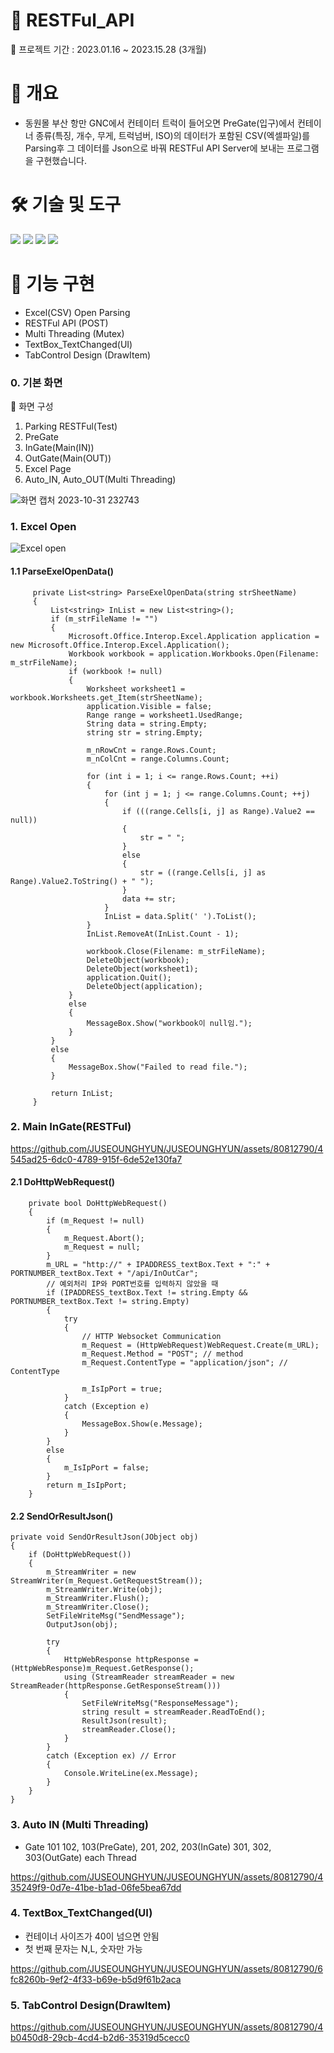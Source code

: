 # 📛 RESTFul_API

📍 프로젝트 기간 : 2023.01.16 ~ 2023.15.28 (3개월)

# 📌 개요
- 동원몰 부산 항만 GNC에서 컨테이터 트럭이 들어오면 PreGate(입구)에서 컨테이너 종류(특징, 개수, 무게, 트럭넘버, ISO)의 데이터가 포함된 CSV(엑셀파일)를 Parsing후 그 데이터를 Json으로 바꿔 RESTFul API Server에 보내는 프로그램을 구현했습니다.

# 🛠️ 기술 및 도구
<img src="https://img.shields.io/badge/C Sharp-239120?style=flat-square&logo=C Sharp&logoColor=white"/> <img src="https://img.shields.io/badge/PostgreSQL-4169E1?style=flat-square&logo=PostgreSQL&logoColor=white"/> <img src="https://img.shields.io/badge/Windows Forms-40AEF0?style=flat-square&logo=Windows Forms&logoColor=white"/> <img src="https://img.shields.io/badge/RESTFul_API-239120?style=flat-square&logo=RESTFul_API&logoColor=white"/>

# 🎏 기능 구현
- Excel(CSV) Open Parsing
- RESTFul API (POST)
- Multi Threading (Mutex)
- TextBox_TextChanged(UI)
- TabControl Design (DrawItem)

### 0. 기본 화면

📍 화면 구성
1. Parking RESTFul(Test)
2. PreGate
3. InGate(Main(IN))
4. OutGate(Main(OUT))
5. Excel Page
6. Auto_IN, Auto_OUT(Multi Threading)

![화면 캡처 2023-10-31 232743](https://github.com/JUSEOUNGHYUN/JUSEOUNGHYUN/assets/80812790/23cb2005-5dba-4344-acd1-f3da6e74fe13)

### 1. Excel Open

![Excel open](https://github.com/JUSEOUNGHYUN/JUSEOUNGHYUN/assets/80812790/ccd1d8a3-0e75-4f04-9d8d-1777c317a318)

#### 1.1 ParseExelOpenData()
         private List<string> ParseExelOpenData(string strSheetName)
         {
             List<string> InList = new List<string>();
             if (m_strFileName != "")
             {
                 Microsoft.Office.Interop.Excel.Application application = new Microsoft.Office.Interop.Excel.Application();
                 Workbook workbook = application.Workbooks.Open(Filename: m_strFileName);
                 if (workbook != null)
                 {
                     Worksheet worksheet1 = workbook.Worksheets.get_Item(strSheetName);
                     application.Visible = false;
                     Range range = worksheet1.UsedRange;
                     String data = string.Empty;
                     string str = string.Empty;
         
                     m_nRowCnt = range.Rows.Count;
                     m_nColCnt = range.Columns.Count;
         
                     for (int i = 1; i <= range.Rows.Count; ++i)
                     {
                         for (int j = 1; j <= range.Columns.Count; ++j)
                         {
                             if (((range.Cells[i, j] as Range).Value2 == null))
                             {
                                 str = " ";
                             }
                             else
                             {
                                 str = ((range.Cells[i, j] as Range).Value2.ToString() + " ");
                             }
                             data += str;
                         }
                         InList = data.Split(' ').ToList();
                     }
                     InList.RemoveAt(InList.Count - 1);
         
                     workbook.Close(Filename: m_strFileName);
                     DeleteObject(workbook);
                     DeleteObject(worksheet1);
                     application.Quit();
                     DeleteObject(application);
                 }
                 else
                 {
                     MessageBox.Show("workbook이 null임.");
                 }
             }
             else
             {
                 MessageBox.Show("Failed to read file.");
             }
         
             return InList;
         }
### 2. Main InGate(RESTFul)

https://github.com/JUSEOUNGHYUN/JUSEOUNGHYUN/assets/80812790/4545ad25-6dc0-4789-915f-6de52e130fa7

#### 2.1 DoHttpWebRequest()
        private bool DoHttpWebRequest()
        {
            if (m_Request != null)
            {
                m_Request.Abort();
                m_Request = null;
            }
            m_URL = "http://" + IPADDRESS_textBox.Text + ":" + PORTNUMBER_textBox.Text + "/api/InOutCar";
            // 예외처리 IP와 PORT번호를 입력하지 않았을 때
            if (IPADDRESS_textBox.Text != string.Empty && PORTNUMBER_textBox.Text != string.Empty)
            {
                try
                {
                    // HTTP Websocket Communication
                    m_Request = (HttpWebRequest)WebRequest.Create(m_URL);
                    m_Request.Method = "POST"; // method 
                    m_Request.ContentType = "application/json"; // ContentType

                    m_IsIpPort = true;
                }
                catch (Exception e)
                {
                    MessageBox.Show(e.Message);
                }
            }
            else
            {
                m_IsIpPort = false;
            }
            return m_IsIpPort;
        }


#### 2.2 SendOrResultJson()
    private void SendOrResultJson(JObject obj)
    {
        if (DoHttpWebRequest())
        {
            m_StreamWriter = new StreamWriter(m_Request.GetRequestStream());
            m_StreamWriter.Write(obj);
            m_StreamWriter.Flush();
            m_StreamWriter.Close();
            SetFileWriteMsg("SendMessage");
            OutputJson(obj);
    
            try
            {
                HttpWebResponse httpResponse = (HttpWebResponse)m_Request.GetResponse();
                using (StreamReader streamReader = new StreamReader(httpResponse.GetResponseStream()))
                {
                    SetFileWriteMsg("ResponseMessage");
                    string result = streamReader.ReadToEnd();
                    ResultJson(result);
                    streamReader.Close();
                }
            }
            catch (Exception ex) // Error
            {
                Console.WriteLine(ex.Message);
            }
        }
    }

### 3. Auto IN (Multi Threading)
- Gate 101 102, 103(PreGate), 201, 202, 203(InGate) 301, 302, 303(OutGate) each Thread

https://github.com/JUSEOUNGHYUN/JUSEOUNGHYUN/assets/80812790/435249f9-0d7e-41be-b1ad-06fe5bea67dd

### 4. TextBox_TextChanged(UI)
- 컨테이너 사이즈가 40이 넘으면 안됨
- 첫 번째 문자는 N,L, 숫자만 가능

https://github.com/JUSEOUNGHYUN/JUSEOUNGHYUN/assets/80812790/6fc8260b-9ef2-4f33-b69e-b5d9f61b2aca

### 5. TabControl Design(DrawItem)

https://github.com/JUSEOUNGHYUN/JUSEOUNGHYUN/assets/80812790/4b0450d8-29cb-4cd4-b2d6-35319d5cecc0
